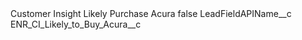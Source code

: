 <?xml version="1.0" encoding="UTF-8"?>
<CustomMetadata xmlns="http://soap.sforce.com/2006/04/metadata" xmlns:xsi="http://www.w3.org/2001/XMLSchema-instance" xmlns:xsd="http://www.w3.org/2001/XMLSchema">
    <label>Customer Insight Likely Purchase Acura</label>
    <protected>false</protected>
    <values>
        <field>LeadFieldAPIName__c</field>
        <value xsi:type="xsd:string">ENR_CI_Likely_to_Buy_Acura__c</value>
    </values>
</CustomMetadata>
